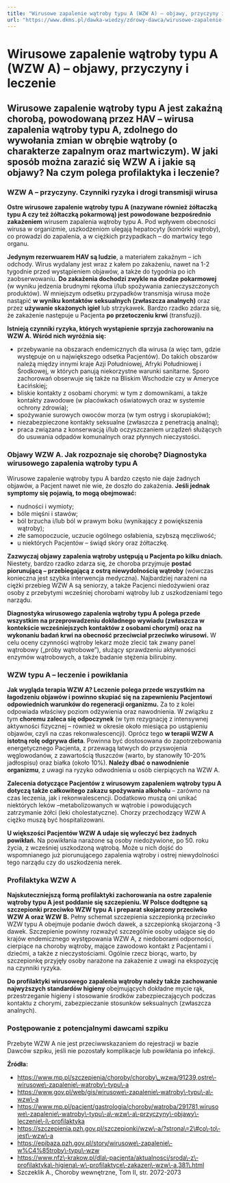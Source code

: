 ```yaml
---
title: "Wirusowe zapalenie wątroby typu A (WZW A) – objawy, przyczyny i leczenie"
url: "https://www.dkms.pl/dawka-wiedzy/zdrowy-dawca/wirusowe-zapalenie-watroby-typua-wzwa-objawy-przyczyny-oraz-leczenie"
---
```


# Wirusowe zapalenie wątroby typu A (WZW A) – objawy, przyczyny i leczenie

## Wirusowe zapalenie wątroby typu A jest zakaźną chorobą, powodowaną przez HAV – wirusa zapalenia wątroby typu A, zdolnego do wywołania zmian w obrębie wątroby (o charakterze zapalnym oraz martwiczym). W jaki sposób można zarazić się WZW A i jakie są objawy? Na czym polega profilaktyka i leczenie?

### WZW A – przyczyny. Czynniki ryzyka i drogi transmisji wirusa


**Ostre wirusowe zapalenie wątroby typu A (nazywane również żółtaczką typu A czy też żółtaczką pokarmową) jest powodowane bezpośrednio zakażeniem** wirusem zapalenia wątroby typu A. Pod wpływem obecności wirusa w organizmie, uszkodzeniom ulegają hepatocyty (komórki wątroby), co prowadzi do zapalenia, a w ciężkich przypadkach – do martwicy tego organu.


**Jedynym rezerwuarem HAV są ludzie**, a materiałem zakaźnym – ich odchody. Wirus wydalany jest wraz z kałem po zakażeniu, nawet na 1\-2 tygodnie przed wystąpieniem objawów, a także do tygodnia po ich zaobserwowaniu. **Do zakażenia dochodzi zwykle na drodze pokarmowej** (w wyniku jedzenia brudnymi rękoma i/lub spożywania zanieczyszczonych produktów). W mniejszym odsetku przypadków transmisja wirusa może nastąpić **w wyniku kontaktów seksualnych (zwłaszcza analnych)** oraz przez **używanie skażonych igieł** lub strzykawek. Bardzo rzadko zdarza się, że zakażenie następuje u Pacjenta **po przetoczeniu krwi** (transfuzji).


**Istnieją czynniki ryzyka, których wystąpienie sprzyja zachorowaniu na WZW A. Wśród nich wyróżnia się:**


* przebywanie na obszarach endemicznych dla wirusa (a więc tam, gdzie występuje on u największego odsetka Pacjentów). Do takich obszarów należą między innymi kraje Azji Południowej, Afryki Południowej i Środkowej, w których panują niekorzystne warunki sanitarne. Sporo zachorowań obserwuje się także na Bliskim Wschodzie czy w Ameryce Łacińskiej;
* bliskie kontakty z osobami chorymi: w tym z domownikami, a także kontakty zawodowe (w placówkach oświatowych oraz w systemie ochrony zdrowia);
* spożywanie surowych owoców morza (w tym ostryg i skorupiaków);
* niezabezpieczone kontakty seksualne (zwłaszcza z penetracją analną);
* praca związana z konserwacją i/lub oczyszczaniem urządzeń służących do usuwania odpadów komunalnych oraz płynnych nieczystości.


### Objawy WZW A. Jak rozpoznaje się chorobę? Diagnostyka wirusowego zapalenia wątroby typu A


Wirusowe zapalenie wątroby typu A bardzo często nie daje żadnych objawów, a Pacjent nawet nie wie, że doszło do zakażenia. **Jeśli jednak symptomy się pojawią, to mogą obejmować:**


* nudności i wymioty;
* bóle mięśni i stawów;
* ból brzucha i/lub ból w prawym boku (wynikający z powiększenia wątroby);
* złe samopoczucie, uczucie ogólnego osłabienia, szybszą męczliwość;
* u niektórych Pacjentów – świąd skóry oraz żółtaczkę.


**Zazwyczaj objawy zapalenia wątroby ustępują u Pacjenta po kilku dniach.** Niestety, bardzo rzadko zdarza się, że choroba przyjmuje **postać piorunującą – przebiegającą z ostrą niewydolnością wątroby** (wówczas konieczna jest szybka interwencja medyczna). Najbardziej narażeni na ciężki przebieg WZW A są seniorzy, a także Pacjenci niedożywieni oraz osoby z przebytymi wcześniej chorobami wątroby lub z uszkodzeniami tego narządu.


**Diagnostyka wirusowego zapalenia wątroby typu A polega przede wszystkim na przeprowadzeniu dokładnego wywiadu (zwłaszcza w kontekście wcześniejszych kontaktów z osobami chorymi) oraz na wykonaniu badań krwi na obecność przeciwciał przeciwko wirusowi.** W celu oceny czynności wątroby lekarz może zlecić tak zwany panel wątrobowy („próby wątrobowe”), służący sprawdzeniu aktywności enzymów wątrobowych, a także badanie stężenia bilirubiny.


### WZW typu A – leczenie i powikłania


**Jak wygląda terapia WZW A? Leczenie polega przede wszystkim na łagodzeniu objawów i powinno skupiać się na zapewnieniu Pacjentowi odpowiednich warunków do regeneracji organizmu.** Za to z kolei odpowiada właściwy poziom odżywienia oraz nawodnienia. W związku z tym **choremu zaleca się odpoczynek** (w tym rezygnację z intensywnej aktywności fizycznej – również w okresie około miesiąca po ustąpieniu objawów, czyli na czas rekonwalescencji). Oprócz tego **w terapii WZW A istotną rolę odgrywa dieta**. Powinna być dostosowana do zapotrzebowania energetycznego Pacjenta, z przewagą łatwych do przyswojenia węglowodanów, z zawartością tłuszczów (warto, by stanowiły 10\-20% jadłospisu) oraz białka (około 10%). **Należy dbać o nawodnienie organizmu**, z uwagi na ryzyko odwodnienia u osób cierpiących na WZW A.


**Zalecenia dotyczące Pacjentów z wirusowym zapaleniem wątroby typu A dotyczą także całkowitego zakazu spożywania alkoholu** – zarówno na czas leczenia, jak i rekonwalescencji. Dodatkowo muszą oni unikać niektórych leków –metabolizowanych w wątrobie i powodujących zatrzymanie żółci (leki cholestatyczne). Chorzy przechodzący WZW A ciężko muszą być hospitalizowani.


**U większości Pacjentów WZW A udaje się wyleczyć bez żadnych powikłań.** Na powikłania narażone są osoby niedożywione, po 50\. roku życia, z wcześniej uszkodzoną wątrobą. Może u nich dojść do wspomnianego już piorunującego zapalenia wątroby i ostrej niewydolności tego narządu czy do uszkodzenia nerek.


### Profilaktyka WZW A


**Najskuteczniejszą formą profilaktyki zachorowania na ostre zapalenie wątroby typu A jest poddanie się szczepieniu. W Polsce dodtępne są szczepionki przeciwko WZW typu A i preparat skojarzony przeciwko WZW A oraz WZW B.** Pełny schemat szczepienia szczepionką przeciwko WZW typu A obejmuje podanie dwóch dawek, a szczepionką skojarzoną \-3 dawek. Szczepienie powinny rozważyć szczególnie osoby udające się do krajów endemicznego występowania WZW A, z niedoborami odporności, cierpiące na choroby wątroby, mające zawodowo kontakt z Pacjentami i dziećmi, a także z nieczystościami. Ogólnie rzecz biorąc, warto, by szczepionkę przyjęły osoby narażone na zakażenie z uwagi na ekspozycję na czynniki ryzyka.


**Do profilaktyki wirusowego zapalenia wątroby należy także zachowanie najwyższych standardów higieny** obejmujących dokładne mycie rąk, przestrzeganie higieny i stosowanie środków zabezpieczających podczas kontaktu z chorymi, zabezpieczanie stosunków seksualnych (zwłaszcza analnych).


### Postępowanie z potencjalnymi dawcami szpiku


Przebyte WZW A nie jest przeciwwskazaniem do rejestracji w bazie Dawców szpiku, jeśli nie pozostały komplikacje lub powikłania po infekcji.


**Źródła:**


* https://www.mp.pl/szczepienia/choroby/choroby\_wzwa/91239,ostre\-wirusowe\-zapalenie\-watroby\-typu\-a
* https://www.gov.pl/web/gis/wirusowe\-zapalenie\-watroby\-typu\-a\-wzw\-a
* https://www.mp.pl/pacjent/gastrologia/choroby/watroba/291781,wirusowe\-zapalenie\-watroby\-typu\-a\-wzw\-a\-przyczyny\-objawy\-leczenie\-i\-profilaktyka
* https://szczepienia.pzh.gov.pl/szczepionki/wzw\-a/?strona\=2\#co\-to\-jest\-wzw\-a
* https://epibaza.pzh.gov.pl/story/wirusowe\-zapalenie\-w%C4%85troby\-typu\-wzw
* https://www.nfz\-krakow.pl/dla\-pacjenta/aktualnosci/sroda\-z\-profilaktyka\-higiena\-w\-profilaktyce\-zakazen\-wzw\-a,381\.html
* Szczeklik A., Choroby wewnętrzne, Tom II, str. 2072\-2073

